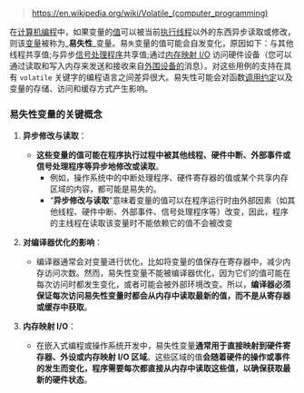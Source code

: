 > https://en.wikipedia.org/wiki/Volatile_(computer_programming)


在[计算机编程](https://en.wikipedia.org/wiki/Computer_programming "Computer programming")中，如果变量的[值](https://en.wikipedia.org/wiki/Value_\(computer_science\) "Value (computer science)")可以被当前[执行线程](https://en.wikipedia.org/wiki/Thread_\(computing\) "Thread (computing)")以外的东西异步读取或修改，则该[变量](https://en.wikipedia.org/wiki/Variable_\(computer_science\) "Variable (computer science)")被称为_**易失性**_变量。易`失`变量的值可能会自发变化，原因如下：与其他线程共享值;与异步[信号处理程序](https://en.wikipedia.org/wiki/Signal_handler "Signal handler")共享值;通过[内存映射 I/O](https://en.wikipedia.org/wiki/Memory-mapped_I/O "Memory-mapped I/O") 访问硬件设备（您可以通过读取和写入内存来发送和接收来自[外围设备的](https://en.wikipedia.org/wiki/Peripheral_device "Peripheral device")消息）。对这些用例的支持在具有 `volatile` 关键字的编程语言之间差异很大。易失性可能会对函数[调用约定](https://en.wikipedia.org/wiki/Calling_convention "Calling convention")以及变量的存储、访问和缓存方式产生影响。


### 易失性变量的关键概念

1. **异步修改与读取**：
    
    - **这些变量的值可能在程序执行过程中被其他线程、硬件中断、外部事件或信号处理程序等异步地修改或读取**。
	    - 例如，操作系统中的中断处理程序、硬件寄存器的值或某个共享内存区域的内容，都可能是易失的。
		- “**异步修改与读取**”意味着变量的值可以在程序运行时由外部因素（如其他线程、硬件中断、外部事件、信号处理程序等）改变，因此，程序的主线程在读取该变量时不能依赖它的值不会被改变
        
2. **对编译器优化的影响**：
    
    - 编译器通常会对变量进行优化，比如将变量的值保存在寄存器中，减少内存访问次数。然而，易失性变量不能被编译器优化，因为它们的值可能在每次访问时都发生变化，或者可能会被外部环境改变。所以，**编译器必须保证每次访问易失性变量时都会从内存中读取最新的值，而不是从寄存器或缓存中获取**。
        
3. **内存映射 I/O**：
    
    - 在嵌入式编程或操作系统开发中，易失性变量**通常用于直接映射到硬件寄存器、外设或内存映射 I/O 区域**。这些区域的值**会随着硬件的操作或事件的发生而变化，程序需要每次都直接从内存中读取这些值，以确保获取最新的硬件状态**。